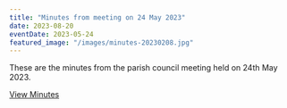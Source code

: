 ```yaml
---
title: "Minutes from meeting on 24 May 2023"
date: 2023-08-20
eventDate: 2023-05-24
featured_image: "/images/minutes-20230208.jpg"
---
```

These are the minutes from the parish council meeting held on 24th May 2023.

<!--more-->

[View Minutes](/pdfs/minutes-20230208.pdf)
